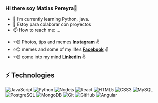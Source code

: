 ### Hi there soy Matias Pereyra👋 

- 🌱 I’m currently learning Python, java.
- 👯 Estoy para colaborar  con  proyectos
- 📫 How to reach me: ...
* :star::blush: Photos, tips and memes **[Instagram](https://www.instagram.com/mpereyra9/)** :v:
* :star::blush: memes and some of my lifes **[Facebook](https://www.facebook.com/MatiasPereyra.95)** :v:
* :star::blush: come into my mind **[Linkedin](linkedin.com/in/matias-pereyra/)** :v:

## ⚡ Technologies

![JavaScript](https://img.shields.io/badge/-JavaScript-black?style=flat-square&logo=javascript)
![Python](https://img.shields.io/badge/-Python-black?style=flat-square&logo=python)
![Nodejs](https://img.shields.io/badge/-Nodejs-black?style=flat-square&logo=Node.js)
![React](https://img.shields.io/badge/-React-black?style=flat-square&logo=react)
![HTML5](https://img.shields.io/badge/-HTML5-E34F26?style=flat-square&logo=html5&logoColor=white)
![CSS3](https://img.shields.io/badge/-CSS3-1572B6?style=flat-square&logo=css3)
![MySQL](https://img.shields.io/badge/-MySQL-black?style=flat-square&logo=mysql)
![PostgreSQL](https://img.shields.io/badge/-PostgreSQL-black?style=flat-square&logo=postgresql)
![MongoDB](https://img.shields.io/badge/-MongoDB-yellow?style=flat-square&logo=mongodb)
![Git](https://img.shields.io/badge/-Git-black?style=flat-square&logo=git)
![GitHub](https://img.shields.io/badge/-GitHub-181717?style=flat-square&logo=github)
![Angular](https://img.shields.io/badge/-Angular-red?style=flat-square&logo=angular)

